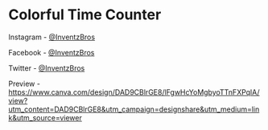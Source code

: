 # Colorful Time Counter

Instagram - [@InventzBros](https://instagram.com/InventzBros)

Facebook - [@InventzBros](https://facebook.com/InventzBros)

Twitter - [@InventzBros](https://twitter.com/InventzBros)

Preview - https://www.canva.com/design/DAD9CBlrGE8/lFgwHcYoMgbyoTTnFXPqlA/view?utm_content=DAD9CBlrGE8&utm_campaign=designshare&utm_medium=link&utm_source=viewer
